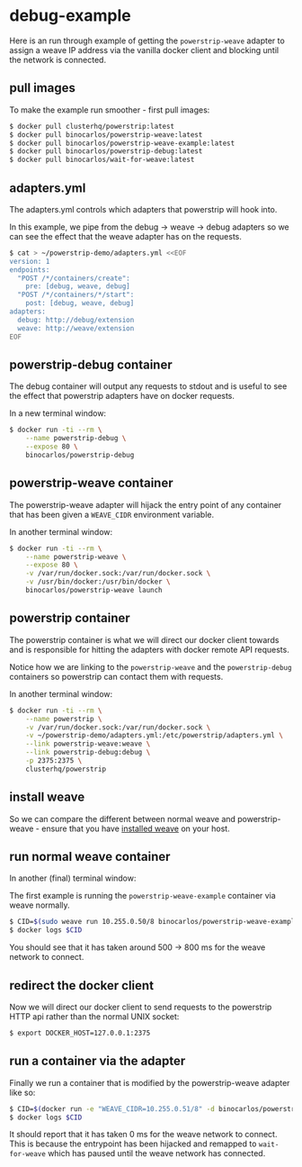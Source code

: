debug-example
=============

Here is an run through example of getting the `powerstrip-weave` adapter to assign a weave IP address via the vanilla docker client and blocking until the network is connected.

## pull images

To make the example run smoother - first pull images:

```bash
$ docker pull clusterhq/powerstrip:latest
$ docker pull binocarlos/powerstrip-weave:latest
$ docker pull binocarlos/powerstrip-weave-example:latest
$ docker pull binocarlos/powerstrip-debug:latest
$ docker pull binocarlos/wait-for-weave:latest
```

## adapters.yml

The adapters.yml controls which adapters that powerstrip will hook into.

In this example, we pipe from the debug -> weave -> debug adapters so we can see the effect that the weave adapter has on the requests.

```bash
$ cat > ~/powerstrip-demo/adapters.yml <<EOF
version: 1
endpoints:
  "POST /*/containers/create":
    pre: [debug, weave, debug]
  "POST /*/containers/*/start":
    post: [debug, weave, debug]
adapters:
  debug: http://debug/extension
  weave: http://weave/extension
EOF
```

## powerstrip-debug container

The debug container will output any requests to stdout and is useful to see the effect that powerstrip adapters have on docker requests.

In a new terminal window:

```bash
$ docker run -ti --rm \
    --name powerstrip-debug \
    --expose 80 \
    binocarlos/powerstrip-debug
```

## powerstrip-weave container

The powerstrip-weave adapter will hijack the entry point of any container that has been given a `WEAVE_CIDR` environment variable.

In another terminal window:

```bash
$ docker run -ti --rm \
    --name powerstrip-weave \
    --expose 80 \
    -v /var/run/docker.sock:/var/run/docker.sock \
    -v /usr/bin/docker:/usr/bin/docker \
    binocarlos/powerstrip-weave launch
```

## powerstrip container

The powerstrip container is what we will direct our docker client towards and is responsible for hitting the adapters with docker remote API requests.

Notice how we are linking to the `powerstrip-weave` and the `powerstrip-debug` containers so powerstrip can contact them with requests.

In another terminal window:

```bash
$ docker run -ti --rm \
    --name powerstrip \
    -v /var/run/docker.sock:/var/run/docker.sock \
    -v ~/powerstrip-demo/adapters.yml:/etc/powerstrip/adapters.yml \
    --link powerstrip-weave:weave \
    --link powerstrip-debug:debug \
    -p 2375:2375 \
    clusterhq/powerstrip
```

## install weave

So we can compare the different between normal weave and powerstrip-weave - ensure that you have [installed weave](https://github.com/zettio/weave#installation) on your host.

## run normal weave container

In another (final) terminal window:

The first example is running the `powerstrip-weave-example` container via weave normally.

```bash
$ CID=$(sudo weave run 10.255.0.50/8 binocarlos/powerstrip-weave-example)
$ docker logs $CID
```

You should see that it has taken around 500 -> 800 ms for the weave network to connect.

## redirect the docker client

Now we will direct our docker client to send requests to the powerstrip HTTP api rather than the normal UNIX socket:

```bash
$ export DOCKER_HOST=127.0.0.1:2375
```

## run a container via the adapter

Finally we run a container that is modified by the powerstrip-weave adapter like so:

```bash
$ CID=$(docker run -e "WEAVE_CIDR=10.255.0.51/8" -d binocarlos/powerstrip-weave-example)
$ docker logs $CID
```

It should report that it has taken 0 ms for the weave network to connect.  This is because the entrypoint has been hijacked and remapped to `wait-for-weave` which has paused until the weave network has connected.